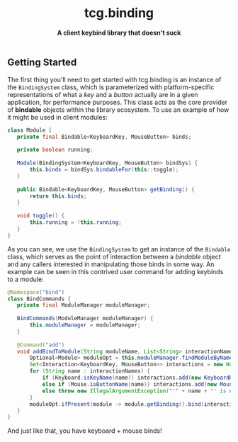 <h1 align="center">tcg.binding</h1>

<div align="center">
  <strong>A client keybind library that doesn't suck</strong>
</div>
<br />
  
 ## Getting Started
 
The first thing you'll need to get started with tcg.binding is an instance of the `BindingSystem` class, which is parameterized with platform-specific representations of what a *key* and a *button* actually are in a given application, for performance purposes. This class acts as the core provider of **bindable** objects within the library ecosystem. To use an example of how it might be used in client modules:
 ```java
 class Module {
    private final Bindable<KeyboardKey, MouseButton> binds;
    
    private boolean running;
    
    Module(BindingSystem<KeyboardKey, MouseButton> bindSys) {
        this.binds = bindSys.bindableFor(this::toggle);
    }
    
    public Bindable<KeyboardKey, MouseButton> getBinding() {
        return this.binds;
    }
    
    void toggle() {
        this.running = !this.running;
    }
 }
 ```
 As you can see, we use the `BindingSystem` to get an instance of the `Bindable` class, which serves as the point of interaction between a *bindable* object and any callers interested in manipulating those binds in some way. An example can be seen in this contrived user command for adding keybinds to a module:
 ```java
 @Namespace("bind")
 class BindCommands {
    private final ModuleManager moduleManager;
    
    BindCommands(ModuleManager moduleManager) {
        this.moduleManager = moduleManager;
    }
    
    @Command("add")
    void addBindToModule(String moduleName, List<String> interactionNames) {
        Optional<Module> moduleOpt = this.moduleManager.findModuleByName(moduleName);
        Set<Interaction<KeyboardKey, MouseButton>> interactions = new HashSet<>();
        for (String name : interactionNames) {
            if (Keyboard.isKeyName(name)) interactions.add(new KeyboardKey(name));
            else if (Mouse.isButtonName(name)) interactions.add(new MouseButton(name));
            else throw new IllegalArgumentException("'" + name + "' is not a valid key or button name");
        }
        moduleOpt.ifPresent(module -> module.getBinding().bind(interactions));
    }
 }
 ```
 And just like that, you have keyboard + mouse binds!
